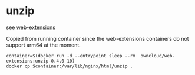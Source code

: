 # unzip 

see [web-extensions](https://github.com/owncloud/web-extensions/tree/main/packages/web-app-unzip)

Copied from running container since the web-extensions containers do not support arm64 at the moment.

```shell
container=$(docker run -d --entrypoint sleep --rm  owncloud/web-extensions:unzip-0.4.0 10)
docker cp $container:/var/lib/nginx/html/unzip .

```